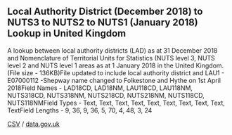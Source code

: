 ## Local Authority District (December 2018) to NUTS3 to NUTS2 to NUTS1 (January 2018) Lookup in United Kingdom

A lookup between local authority districts (LAD) as at 31 December 2018 and Nomenclature of Territorial Units for Statistics (NUTS level 3, NUTS level 2 and NUTS level 1 areas as at 1 January 2018 in the United Kingdom. (File size - 136KB)File updated to include local authority district and LAU1 -  E07000112 -Shepway name changed to Folkestone and Hythe on 1st April 2018Field Names - LAD18CD, LAD18NM, LAU118CD, LAU118NM, NUTS318CD, NUTS318NM, NUTS218CD, NUTS218NM, NUTS118CD, NUTS118NMField Types - Text, Text, Text, Text, Text, Text, Text, Text, Text, TextField Lengths - 9, 36, 9, 36, 5, 70, 4, 48, 3, 24

[CSV](csv/176.csv) / [data.gov.uk](https://data.gov.uk/dataset/86beb640-9fa4-4131-b330-fc26d74c074f/local-authority-district-december-2018-to-nuts3-to-nuts2-to-nuts1-january-2018-lookup-in-united-kingdom)

